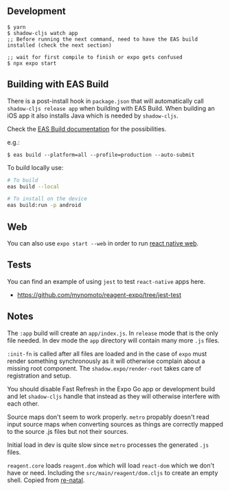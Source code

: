 ## Development
```
$ yarn
$ shadow-cljs watch app
;; Before running the next command, need to have the EAS build installed (check the next section)

;; wait for first compile to finish or expo gets confused
$ npx expo start
```

## Building with EAS Build

There is a post-install hook in `package.json` that will automatically call `shadow-cljs release app` when building with EAS Build. When building an iOS app it also installs Java which is needed by `shadow-cljs`.

Check the [EAS Build documentation](https://docs.expo.dev/build/introduction/) for the possibilities.

e.g.:
```
$ eas build --platform=all --profile=production --auto-submit
```

To build locally use:
```bash
# To build
eas build --local

# To install on the device
eas build:run -p android
```

## Web

You can also use `expo start --web` in order to run [react native web](https://github.com/necolas/react-native-web).

## Tests

You can find an example of using `jest` to test `react-native` apps here.

- https://github.com/mynomoto/reagent-expo/tree/jest-test

## Notes

The `:app` build will create an `app/index.js`. In `release` mode that is the only file needed. In dev mode the `app` directory will contain many more `.js` files.

`:init-fn` is called after all files are loaded and in the case of `expo` must render something synchronously as it will otherwise complain about a missing root component. The `shadow.expo/render-root` takes care of registration and setup.

You should disable Fast Refresh in the Expo Go app or development build and let `shadow-cljs` handle that instead as they will otherwise interfere with each other.

Source maps don't seem to work properly. `metro` propably doesn't read input source maps when converting sources as things are correctly mapped to the source .js files but not their sources.

Initial load in dev is quite slow since `metro` processes the generated `.js` files.

`reagent.core` loads `reagent.dom` which will load `react-dom` which we don't have or need. Including the `src/main/reagent/dom.cljs` to create an empty shell. Copied from [re-natal](https://github.com/drapanjanas/re-natal/blob/master/resources/cljs-reagent6/reagent_dom.cljs).
